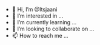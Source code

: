 - 👋 Hi, I’m @Itsjaani
- 👀 I’m interested in ...
- 🌱 I’m currently learning ...
- 💞️ I’m looking to collaborate on ...
- 📫 How to reach me ...

<!---
Itsjaani/Itsjaani is a ✨ special ✨ repository because its `README.md` (this file) appears on your GitHub profile.
You can click the Preview link to take a look at your changes.
--->
